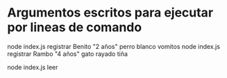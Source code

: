 # Argumentos escritos para ejecutar por lineas de comando
node index.js registrar Benito "2 años" perro blanco vomitos
node index.js registrar Rambo "4 años" gato rayado tiña

node index.js leer
